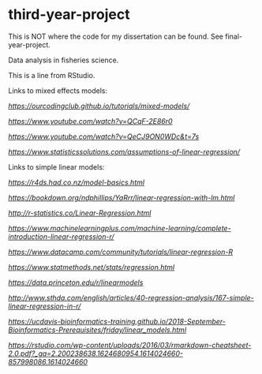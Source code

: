 # third-year-project
This is NOT where the code for my dissertation can be found. See final-year-project.

Data analysis in fisheries science.

This is a line from RStudio.

Links to mixed effects models: 

*https://ourcodingclub.github.io/tutorials/mixed-models/* 

*https://www.youtube.com/watch?v=QCqF-2E86r0* 

*https://www.youtube.com/watch?v=QeCJ9ON0WDc&t=7s* 

*https://www.statisticssolutions.com/assumptions-of-linear-regression/*

Links to simple linear models:

*https://r4ds.had.co.nz/model-basics.html*

*https://bookdown.org/ndphillips/YaRrr/linear-regression-with-lm.html*

*http://r-statistics.co/Linear-Regression.html*

*https://www.machinelearningplus.com/machine-learning/complete-introduction-linear-regression-r/*

*https://www.datacamp.com/community/tutorials/linear-regression-R*

*https://www.statmethods.net/stats/regression.html*

*https://data.princeton.edu/r/linearmodels*

*http://www.sthda.com/english/articles/40-regression-analysis/167-simple-linear-regression-in-r/*

*https://ucdavis-bioinformatics-training.github.io/2018-September-Bioinformatics-Prerequisites/friday/linear_models.html*

*https://rstudio.com/wp-content/uploads/2016/03/rmarkdown-cheatsheet-2.0.pdf?_ga=2.200238638.1624680954.1614024660-857998086.1614024660*
